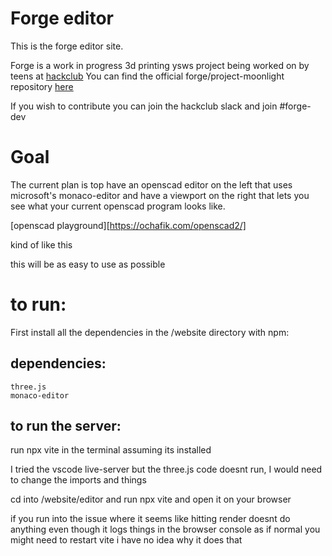 # Forge editor

This is the forge editor site. 

Forge is a work in progress 3d printing ysws project being worked on by teens at [hackclub](https://hackclub.com)
You can find the official forge/project-moonlight repository [here](https://github.com/EmperorNumerius/Project-Moonlight)

If you wish to contribute you can join the hackclub slack and join #forge-dev

# Goal
The current plan is top have an openscad editor on the left that uses microsoft's monaco-editor and have a viewport on the right that lets
you see what your current openscad program looks like.

[openscad playground][https://ochafik.com/openscad2/]

kind of like this 

this will be as easy to use as possible

# to run:
First install all the dependencies in the /website directory with npm:
## dependencies:
    three.js
    monaco-editor
## to run the server:

run npx vite in the terminal assuming its installed

I tried the vscode live-server but the three.js code doesnt run, I would need to change the imports and things

cd into /website/editor and run npx vite and open it on your browser

if you run into the issue where it seems like hitting render doesnt do anything even though it logs things in
the browser console as if normal you might need to restart vite i have no idea why it does that